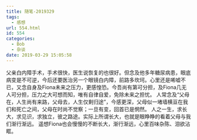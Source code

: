 ```yaml
---
title: 随笔-2019329
tags:
  - 感想
url: 554.html
id: 554
categories:
  - Bob
  - 杂谈
date: 2019-03-29 15:05:58
---
```


父亲白内障手术，手术很快，医生说恢复的也很好。但念及他多年糖尿病患，眼底病变是不可逆，今后还要医治另一个眼镜白内障，前路多坎坷。心里还是唏嘘不已，又念自身及Fiona未来之压力，更感惶恐。今吾尚有第可分担，及Fiona几无人可分担，压力之大可想而知，唯有自律自爱，免除未来之担忧。 人常念及“父母在，人生尚有来路，父母去，人生仅剩归途”，今感更深，父母似一堵墙横亘在我们和死亡之间，父母在时尚不觉察；一旦有变，回首已是惘然。 人之一生，求长大，求见识，求独立，彼之路途。实际上所谓长大，也就是眼睁睁的看着父母与我们渐行渐远。 遥想Fiona也会慢慢的不断长大，渐行渐远，心里百味杂陈、泪欲沾眶。